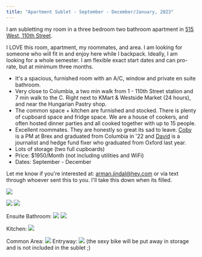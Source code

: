 ```yaml
---
title: "Apartment Sublet - September - December/January, 2023"
---
```


I am subletting my room in a three bedroom two bathroom apartment in [515 West, 110th Street](https://goo.gl/maps/8XZnHx7jWGRHDpTW6). 

I LOVE this room, apartment, my roommates, and area. I am looking for someone who will fit in and enjoy here while I backpack. Ideally, I am looking for a whole semester. I am flexible exact start dates and can pro-rate, but at minimum three months.

- It's a spacious, furnished room with an A/C, window and private en suite bathroom.
- Very close to Columbia, a two min walk from 1 - 110th Street station and 7 min walk to the C. Right next to KMart & Westside Market (24 hours), and near the Hungarian Pastry shop.
- The common space + kitchen are furnished and stocked. There is plenty of cupboard space and fridge space. We are a house of cookers, and often hosted dinner parties and all cooked together with up to 15 people. 
- Excellent roommates. They are honestly so great its sad to leave. [Coby](https://www.linkedin.com/in/cobysimler?original_referer=https%3A%2F%2Fwww.google.com%2F) is a PM at Brex and graduated from Columbia in '22 and [David](https://en.wikipedia.org/wiki/David_Oks) is a journalist and hedge fund fixer who graduated from Oxford last year. 
- Lots of storage (two full cupboards)
- Price: $1950/Month (not including utilities and WiFi)
- Dates: September - December 

Let me know if you're interested at: arman.jindal@hey.com  or via text through whoever sent this to you. I'll take this down when its filled. 

![](archive/sublet/room-entryway-view.jpg)

![](archive/sublet/room.jpg)
 ![](archive/sublet/bedroom-2.jpg)
 
 Ensuite Bathroom:
  ![](archive/sublet/bathroom.jpg)
   ![](archive/sublet/bathroom-1.jpg)

Kitchen:
  ![](archive/sublet/kitchen.jpg)

Common Area:
  ![](archive/sublet/common-area.jpg)
Entryway: 
 ![](archive/sublet/entryway.jpg)
 (the sexy bike will be put away in storage and is not included in the sublet ;)
 